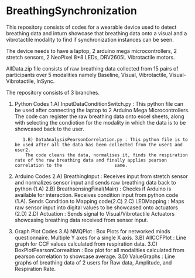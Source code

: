 # BreathingSynchronization
This repository consists of codes for a wearable device used to detect breathing data and 
inturn showcase that breathing data onto a visual and a vibrotactile modality to find if synchronization instances can be seen.

The device needs to have a laptop, 2 arduino mega microcontrollers, 2 stretch sensors, 2 NeoPixel 8*8 LEDs, DRV2605L Vibrotactile motors.

AllData.zip file consists of raw breathing data collected from 15 pairs of participants over 5 modalities namely Baseline, Visual, Vibrotactile, Visual-Vibrotactile, InSync.

The repository consists of 3 branches.
1) Python Codes 
          1.A) InputDataConditionSwitch.py : This python file can be used after connecting the laptop to 2 Arduino Mega Microcontrollers. 
           The code can register the raw breathing data onto excel sheets, along with selecting the condiotion for the modality in which the data is to be             showcased back to the user.
           
          1.B) DataAnalysisPearsonCorrelation.py : This python file is to be used after all the data has been collected from the user1 and user2.
           The code cleans the data, normalises it, finds the respiration rate of the raw breathing data and finally applies pearson correlation to the                    same.
           
2) Arduino Codes
          2.A) BreathingInput : Receives input from stretch sensor and normalizes sensor input and sends raw breathing data back to python (1.A)
          2.B) BreathsensingFinal(Main) : Checks if Arduino is available for interaction. Receives condition input from python code (1.A). Sends Condition to Mapping code(2.C)
          2.C) LEDMapping : Maps raw sensor input into digital values to be showcased onto actuators (2.D)
          2.D) Actuation : Sends signal to Visual/Vibrotactile Actuators showcasing breathing data received from sensor input.

3) Graph Plot Codes
          3.A) NMQPlot : Box Plots for networked minds questionnaire. Multiple Y axes for a single X axis.
          3.B) AllCCFPlot : Line graph for CCF values calculated from respiration data.
          3.C) BoxPlotPearsonCorrealtion : Box plot for all modalities calculated from pearson correlation to showcase average.
          3.D) ValueGraphs : Line graphs of breathing data of 2 users for Raw data, Amplitude, and Respiration Rate.

